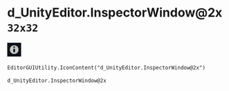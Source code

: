 # d_UnityEditor.InspectorWindow@2x `32x32`
<img src="/img/d_UnityEditor.InspectorWindow@2x.png" width=32 height=32>

``` CSharp
EditorGUIUtility.IconContent("d_UnityEditor.InspectorWindow@2x")
```
```
d_UnityEditor.InspectorWindow@2x
```
